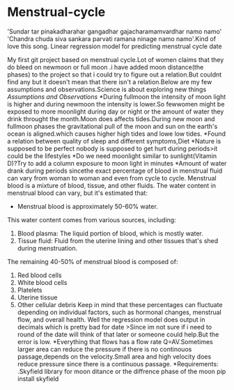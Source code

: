 # Menstrual-cycle
'Sundar tar pinakadharahar gangadhar gajacharamamvardhar namo namo'
'Chandra chuda siva sankara parvati ramana ninage namo namo'.Kind of love this song.
Linear regression model for predicting menstrual cycle date

My first git project based on menstrual cycle.Lot of women claims that they do bleed on newmoon or full moon .i have added moon distance(the phases) to the project so that i could try to figure out a relation.But couldnt find any but it doesn't mean that there isn't a relation.Below are my few assumptions and observations.Science is about exploring new things
*Assumptions and Observations*
*During fullmoon the intensity of moon light is higher and during newmoon the intensity is lower.So fewwomen might be exposed to more moonlight during day or night or the amount of water they drink throught the month.Moon does affects tides.During new moon and fullmoon  phases the gravitational pull of the moon and sun on the earth's ocean is aligned.which causes higher high tides and lowe low tides.
*Found a relation between quality of sleep and different symptoms,Diet
*Nature is supposed to be perfect nobody is supposed to get hurt during periods>it could be the lifestyles
*Do we need moonlight similar to sunlight(Vitamin D)?Try to add a column exposure to moon light in minutes
*Amount of water drank during periods sincethe exact percentage of blood in menstrual fluid can vary from woman to woman and even from cycle to cycle. Menstrual blood is a mixture of blood, tissue, and other fluids. The water content in menstrual blood can vary, but it's estimated that:

- Menstrual blood is approximately 50-60% water.

This water content comes from various sources, including:

1. Blood plasma: The liquid portion of blood, which is mostly water.
2. Tissue fluid: Fluid from the uterine lining and other tissues that's shed during menstruation.

The remaining 40-50% of menstrual blood is composed of:

1. Red blood cells
2. White blood cells
3. Platelets
4. Uterine tissue
5. Other cellular debris
Keep in mind that these percentages can fluctuate depending on individual factors, such as hormonal changes, menstrual flow, and overall health.
Well the regression model does output in decimals which is pretty bad for date >Since im not sure if i need to round of the date will think of that later or someone could help.But the error is low.
*Everything that flows has a flow rate Q=AV.Sometimes larger area can reduce the pressure if there is no continouos passage,depends on the velocity.Small area and high velocity does reduce pressure since there is a continuous passage.
*Requirements:
.Skyfield library for moon ditance or the diffrence phase of the moon
pip install skyfield
